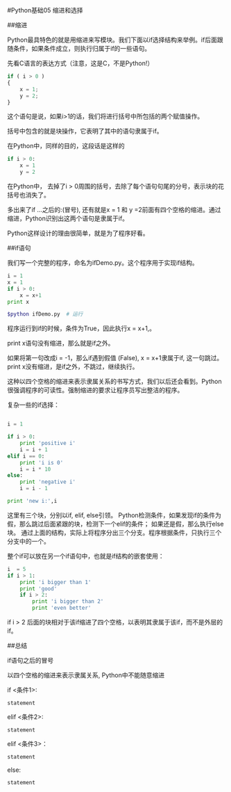 #Python基础05 缩进和选择



 

##缩进

Python最具特色的就是用缩进来写模块。我们下面以if选择结构来举例。if后面跟随条件，如果条件成立，则执行归属于if的一些语句。

 

先看C语言的表达方式（注意，这是C，不是Python!）
```python
if ( i > 0 )
{
    x = 1;
    y = 2;
}
```
这个语句是说，如果i>1的话，我们将进行括号中所包括的两个赋值操作。

括号中包含的就是块操作，它表明了其中的语句隶属于if。

 

在Python中，同样的目的，这段话是这样的
```python
if i > 0:
    x = 1
    y = 2
```
在Python中， 去掉了i > 0周围的括号，去除了每个语句句尾的分号，表示块的花括号也消失了。

多出来了if ...之后的:(冒号), 还有就是x = 1 和 y =2前面有四个空格的缩进。通过缩进，Python识别出这两个语句是隶属于if。

 

Python这样设计的理由很简单，就是为了程序好看。

 

##if语句

我们写一个完整的程序，命名为ifDemo.py。这个程序用于实现if结构。
```python
i = 1
x = 1
if i > 0:
    x = x+1
print x
```
```bash
$python ifDemo.py  # 运行
```
程序运行到if的时候，条件为True，因此执行x = x+1,。

print x语句没有缩进，那么就是if之外。

 

如果将第一句改成i = -1，那么if遇到假值 (False), x = x+1隶属于if, 这一句跳过。 print x没有缩进，是if之外，不跳过，继续执行。

 

这种以四个空格的缩进来表示隶属关系的书写方式，我们以后还会看到。Python很强调程序的可读性。强制缩进的要求让程序员写出整洁的程序。

 

复杂一些的if选择：
```python

i = 1

if i > 0:
    print 'positive i'
    i = i + 1
elif i == 0:
    print 'i is 0'
    i = i * 10
else:
    print 'negative i'
    i = i - 1

print 'new i:',i
```
这里有三个块，分别以if, elif, else引领。
Python检测条件，如果发现if的条件为假，那么跳过后面紧跟的块，检测下一个elif的条件； 如果还是假，那么执行else块。
通过上面的结构，实际上将程序分出三个分支。程序根据条件，只执行三个分支中的一个。



整个if可以放在另一个if语句中，也就是if结构的嵌套使用：

```python
i  = 5
if i > 1:
    print 'i bigger than 1'
    print 'good'
    if i > 2:
        print 'i bigger than 2'
        print 'even better'
```
if i > 2 后面的块相对于该if缩进了四个空格，以表明其隶属于该if，而不是外层的if。

 

##总结

if语句之后的冒号

以四个空格的缩进来表示隶属关系, Python中不能随意缩进

if  <条件1>:

    statement

elif <条件2>:

    statement

elif <条件3>：

    statement

else:

    statement
